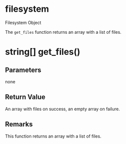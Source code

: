 # filesystem

Filesystem Object

  


The `get_files` function returns an array with a list of files.

# string[] get_files()

## Parameters

none

## Return Value

An array with files on success, an empty array on failure.

## Remarks

This function returns an array with a list of files.
